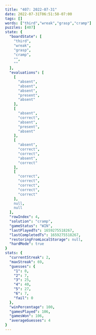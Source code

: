 ```yaml
---
title: "407: 2022-07-31"
date: 2022-07-31T06:51:58-07:00
tags: []
words: ["third","wreak","grasp","cramp"]
puzzles: [407]
state: {
  "boardState": [
    "third",
    "wreak",
    "grasp",
    "cramp",
    "",
    ""
  ],
  "evaluations": [
    [
      "absent",
      "absent",
      "absent",
      "present",
      "absent"
    ],
    [
      "absent",
      "correct",
      "absent",
      "present",
      "absent"
    ],
    [
      "absent",
      "correct",
      "correct",
      "absent",
      "correct"
    ],
    [
      "correct",
      "correct",
      "correct",
      "correct",
      "correct"
    ],
    null,
    null
  ],
  "rowIndex": 4,
  "solution": "cramp",
  "gameStatus": "WIN",
  "lastPlayedTs": 1659275518267,
  "lastCompletedTs": 1659275518267,
  "restoringFromLocalStorage": null,
  "hardMode": true
}
stats: {
  "currentStreak": 2,
  "maxStreak": 69,
  "guesses": {
    "1": 0,
    "2": 7,
    "3": 25,
    "4": 40,
    "5": 27,
    "6": 7,
    "fail": 0
  },
  "winPercentage": 100,
  "gamesPlayed": 106,
  "gamesWon": 106,
  "averageGuesses": 4
}
---
```


<!-- more -->
